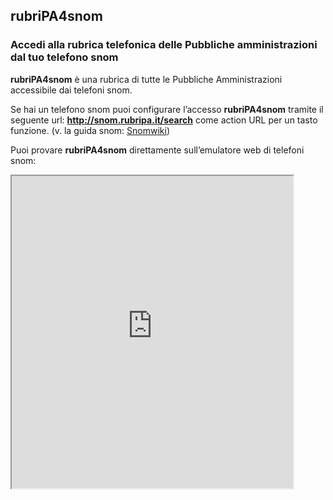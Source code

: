 ## rubriPA4snom

### Accedi alla rubrica telefonica delle Pubbliche amministrazioni dal tuo telefono snom

**rubriPA4snom** è una rubrica di tutte le Pubbliche Amministrazioni
accessibile dai telefoni snom.

Se hai un telefono snom puoi configurare l’accesso **rubriPA4snom** tramite il
seguente url: **http://snom.rubripa.it/search** come action URL per
un tasto funzione. (v. la guida snom: [Snomwiki][])

Puoi provare **rubriPA4snom** direttamente sull’emulatore web di telefoni
snom:

<p>
<iframe width="450" height="500" src="http://snombrowser.bertera.it/phone.php?url=http://snom.rubripa.it/search"></iframe>
</p>

 [Snomwiki]:http://wiki.snom.com/Category:HowTo:Minibrowser#Keypad-_Triggered

